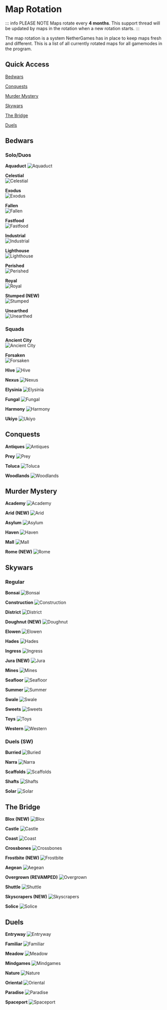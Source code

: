 # Map Rotation

::: info PLEASE NOTE
Maps rotate every **4 months**. This support thread will be updated by maps in the rotation when a new rotation starts.
:::

The map rotation is a system NetherGames has in place to keep maps fresh and different. This is a list of all currently rotated maps for all gamemodes in the program.


## Quick Access

[Bedwars](#bedwars)

[Conquests](#conquests)

[Murder Mystery](#murder-mystery)

[Skywars](#skywars)

[The Bridge](#the-bridge)

[Duels](#duels)

## Bedwars

### Solo/Duos
**Aquaduct**
![Aquaduct](assets/MapPhotos/BW/BW2/BW2_Aquaduct.png)

**Celestial**  
![Celestial](assets/MapPhotos/BW/BW2/BW_Celestial.png)

**Exodus**  
![Exodus](assets/MapPhotos/BW/BW2/BW2_Exodus.png)

**Fallen**  
![Fallen](assets/MapPhotos/BW/BW2/BW_Fallen.png)

**Fastfood**  
![Fastfood](assets/MapPhotos/BW/BW2/BW_Fastfood.png)

**Industrial**  
![Industrial](assets/MapPhotos/BW/BW2/BW2_Industrial.png)

**Lighthouse**  
![Lighthouse](assets/MapPhotos/BW/BW2/BW2_Lighthouse.png)

**Perished**  
![Perished](assets/MapPhotos/BW/BW2/BW2_Perished.png)

**Royal**  
![Royal](assets/MapPhotos/BW/BW2/BW2_Royal.png)

**Stumped (NEW)**  
![Stumped](assets/MapPhotos/BW/BW2/BW2_Stumped.png)

**Unearthed**  
![Unearthed](assets/MapPhotos/BW/BW2/BW_Unearthed.png)

### Squads
**Ancient City**  
![Ancient City](assets/MapPhotos/BW/BW4/BW4_AncientCity.png)

**Forsaken**  
![Forsaken](assets/MapPhotos/BW/BW4/BW4_Forsaken.png)

**Hive**
![Hive](assets/MapPhotos/BW/BW4/BW4_Hive.png)

**Nexus**
![Nexus](assets/MapPhotos/BW/BW4/BW4_Nexus.png)

**Elysinia**
![Elysinia](assets/MapPhotos/BW/BW4/BW_Elysinia.png)

**Fungal**
![Fungal](assets/MapPhotos/BW/BW4/BW_Fungal.png)

**Harmony**
![Harmony](assets/MapPhotos/BW/BW4/BW_Harmony.png)

**Ukiyo**
![Ukiyo](assets/MapPhotos/BW/BW4/BW_Ukiyo.png)

## Conquests
**Antiques**
![Antiques](assets/MapPhotos/CQ/BWC_Antiques.png)

**Prey**
![Prey](assets/MapPhotos/CQ/BWC_Prey.png)

**Toluca**
![Toluca](assets/MapPhotos/CQ/BWC_Toluca.png)

**Woodlands**
![Woodlands](assets/MapPhotos/CQ/BWC_Woodlands.png)

## Murder Mystery
**Academy**
![Academy](assets/MapPhotos/MM/MM_Academy.png)

**Arid (NEW)**
![Arid](assets/MapPhotos/MM/MM_Arid.png)

**Asylum**
![Asylum](assets/MapPhotos/MM/MM_Asylum.png)

**Haven**
![Haven](assets/MapPhotos/MM/MM_Haven.png)

**Mall**
![Mall](assets/MapPhotos/MM/MM_Mall.png)

**Rome (NEW)**
![Rome](assets/MapPhotos/MM/MM_Rome.png)

## Skywars

### Regular
**Bonsai**
![Bonsai](assets/MapPhotos/SW/Reg/SW_Bonsai.png)

**Construction**
![Construction](assets/MapPhotos/SW/Reg/SW_Construction.png)

**District**
![District](assets/MapPhotos/SW/Reg/SW_District.png)

**Doughnut (NEW)**
![Doughnut](assets/MapPhotos/SW/Reg/SW_Doughnut.png)

**Elowen**
![Elowen](assets/MapPhotos/SW/Reg/SW_Elowen.png)

**Hades**
![Hades](assets/MapPhotos/SW/Reg/SW_Hades.png)

**Ingress**
![Ingress](assets/MapPhotos/SW/Reg/SW_Ingress.png)

**Jura (NEW)**
![Jura](assets/MapPhotos/SW/Reg/SW_Jura.png)

**Mines**
![Mines](assets/MapPhotos/SW/Reg/SW_Mines.png)

**Seafloor**
![Seafloor](assets/MapPhotos/SW/Reg/SW_Seafloor.png)

**Summer**
![Summer](assets/MapPhotos/SW/Reg/SW_Summer.png)

**Swale**
![Swale](assets/MapPhotos/SW/Reg/SW_Swale.png)

**Sweets**
![Sweets](assets/MapPhotos/SW/Reg/SW_Sweets.png)

**Toys**
![Toys](assets/MapPhotos/SW/Reg/SW_Toys.png)

**Western**
![Western](assets/MapPhotos/SW/Reg/SW_Western.png)

### Duels (SW)
**Burried**
![Buried](assets/MapPhotos/SW/Duels/SWD_Buried.png)

**Narra**
![Narra](assets/MapPhotos/SW/Duels/SWD_Narra.png)

**Scaffolds**
![Scaffolds](assets/MapPhotos/SW/Duels/SWD_Scaffolds.png)

**Shafts**
![Shafts](assets/MapPhotos/SW/Duels/SWD_Shafts.png)

**Solar**
![Solar](assets/MapPhotos/SW/Duels/SWD_Solar.png)

## The Bridge
**Blox (NEW)**
![Blox](assets/MapPhotos/TB/TB_Blox.png)

**Castle**
![Castle](assets/MapPhotos/TB/TB_Castle.png)

**Coast**
![Coast](assets/MapPhotos/TB/TB_Coast.png)

**Crossbones**
![Crossbones](assets/MapPhotos/TB/TB_Crossbones.png)

**Frostbite (NEW)**
![Frostbite](assets/MapPhotos/TB/TB_Frostbite.png)

**Aegean**
![Aegean](assets/MapPhotos/TB/TB_NewAegaen.png)

**Overgrown (REVAMPED)**
![Overgrown](assets/MapPhotos/TB/TB_Overgrown.png)

**Shuttle**
![Shuttle](assets/MapPhotos/TB/TB_Shuttle.png)

**Skyscrapers (NEW)**
![Skyscrapers](assets/MapPhotos/TB/TB_Skyscrapers.png)

**Solice**
![Solice](assets/MapPhotos/TB/TB_Solice.png)

## Duels
**Entryway**
![Entryway](assets/MapPhotos/Duels/Duels_Entryway.png)

**Familiar**
![Familiar](assets/MapPhotos/Duels/Duels_Familiar.png)

**Meadow**
![Meadow](assets/MapPhotos/Duels/Duels_Meadow.png)

**Mindgames**
![Mindgames](assets/MapPhotos/Duels/Duels_Mindgames.png)

**Nature**
![Nature](assets/MapPhotos/Duels/Duels_Nature.png)

**Oriental**
![Oriental](assets/MapPhotos/Duels/Duels_Oriental.png)

**Paradise**
![Paradise](assets/MapPhotos/Duels/Duels_Paradise.png)

**Spaceport**
![Spaceport](assets/MapPhotos/Duels/Duels_Spaceport.png)
